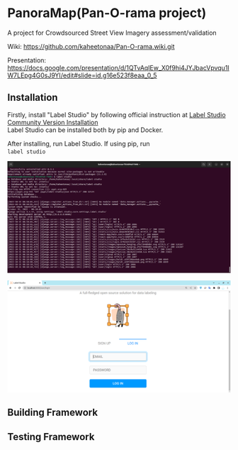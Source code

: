 # PanoraMap(Pan-O-rama  project)
</em>A project for Crowdsourced Street View Imagery assessment/validation</em>

Wiki: https://github.com/kaheetonaa/Pan-O-rama.wiki.git <br>

Presentation: https://docs.google.com/presentation/d/1QTvAqIEw_X0f9hi4JYJbacVpvqu1IW7LEpg4G0sJ9YI/edit#slide=id.g16e523f8eaa_0_5


## Installation
Firstly, install "Label Studio" by following official instruction at [Label Studio Community Version Installation](https://labelstud.io/guide/install.html) <br>
Label Studio can be installed both by pip and Docker.<br>

After installing, run Label Studio. If using pip, run <br>
``label studio``

![Step 1: Start the server](Assets/Guide/01-start-server.png)

![Step 2: Interface](Assets/Guide/02-Label-Studio-Interface.png)

## Building Framework

## Testing Framework


